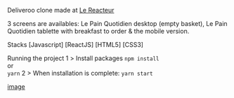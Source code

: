 Deliveroo clone made at [Le Reacteur](https://www.lereacteur.io/) 
 
3 screens are availables: Le Pain Quotidien desktop (empty basket), Le Pain Quotidien tablette with breakfast to order & the mobile version.

Stacks
[Javascript]
[ReactJS]
[HTML5] 
[CSS3]

Running the project
1️ > Install packages
`npm install`  
or  
`yarn`
2 > When installation is complete:
`yarn start`

[image](src/assets/img/Deliveroo-WebandMobile.jpg)